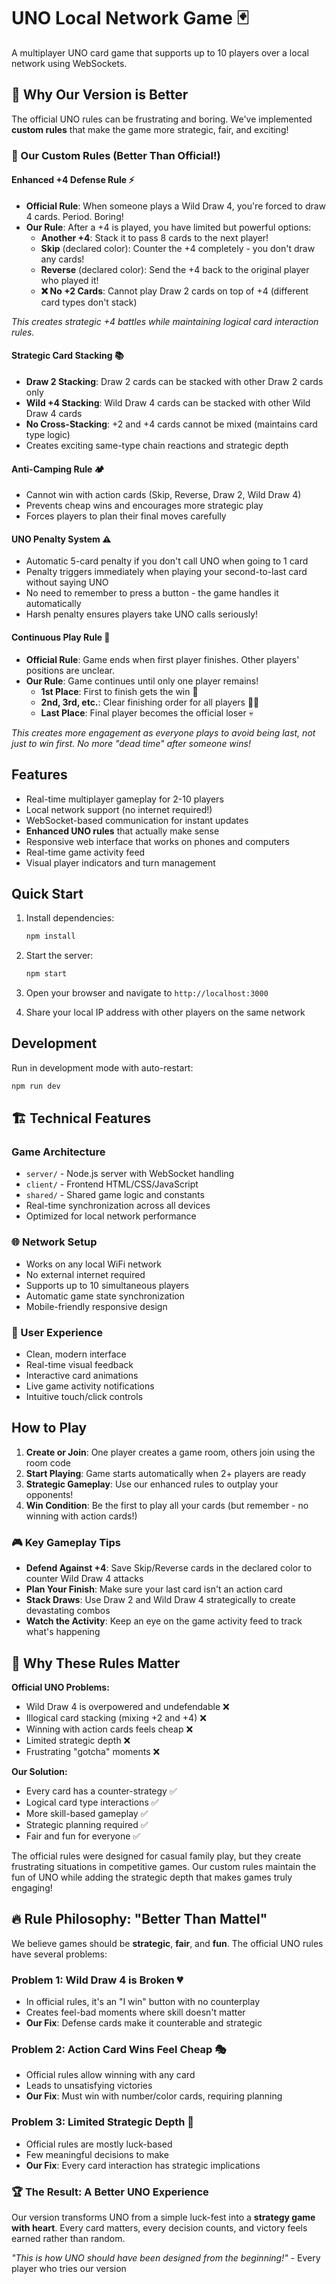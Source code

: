 # UNO Local Network Game 🃏

A multiplayer UNO card game that supports up to 10 players over a local network using WebSockets.

## 🎯 Why Our Version is Better

The official UNO rules can be frustrating and boring. We've implemented **custom rules** that make the game more strategic, fair, and exciting!

### 🚀 Our Custom Rules (Better Than Official!)

#### **Enhanced +4 Defense Rule** ⚡

- **Official Rule**: When someone plays a Wild Draw 4, you're forced to draw 4 cards. Period. Boring!
- **Our Rule**: After a +4 is played, you have limited but powerful options:
  - **Another +4**: Stack it to pass 8 cards to the next player!
  - **Skip** (declared color): Counter the +4 completely - you don't draw any cards!
  - **Reverse** (declared color): Send the +4 back to the original player who played it!
  - **❌ No +2 Cards**: Cannot play Draw 2 cards on top of +4 (different card types don't stack)

_This creates strategic +4 battles while maintaining logical card interaction rules._

#### **Strategic Card Stacking** 📚

- **Draw 2 Stacking**: Draw 2 cards can be stacked with other Draw 2 cards only
- **Wild +4 Stacking**: Wild Draw 4 cards can be stacked with other Wild Draw 4 cards
- **No Cross-Stacking**: +2 and +4 cards cannot be mixed (maintains card type logic)
- Creates exciting same-type chain reactions and strategic depth

#### **Anti-Camping Rule** 🏕️

- Cannot win with action cards (Skip, Reverse, Draw 2, Wild Draw 4)
- Prevents cheap wins and encourages more strategic play
- Forces players to plan their final moves carefully

#### **UNO Penalty System** ⚠️

- Automatic 5-card penalty if you don't call UNO when going to 1 card
- Penalty triggers immediately when playing your second-to-last card without saying UNO
- No need to remember to press a button - the game handles it automatically
- Harsh penalty ensures players take UNO calls seriously!

#### **Continuous Play Rule** 🏁

- **Official Rule**: Game ends when first player finishes. Other players' positions are unclear.
- **Our Rule**: Game continues until only one player remains!
  - **1st Place**: First to finish gets the win 🥇
  - **2nd, 3rd, etc.**: Clear finishing order for all players 🥈🥉
  - **Last Place**: Final player becomes the official loser 💀

_This creates more engagement as everyone plays to avoid being last, not just to win first. No more "dead time" after someone wins!_

## Features

- Real-time multiplayer gameplay for 2-10 players
- Local network support (no internet required!)
- WebSocket-based communication for instant updates
- **Enhanced UNO rules** that actually make sense
- Responsive web interface that works on phones and computers
- Real-time game activity feed
- Visual player indicators and turn management

## Quick Start

1. Install dependencies:

   ```bash
   npm install
   ```

2. Start the server:

   ```bash
   npm start
   ```

3. Open your browser and navigate to `http://localhost:3000`

4. Share your local IP address with other players on the same network

## Development

Run in development mode with auto-restart:

```bash
npm run dev
```

## 🏗️ Technical Features

### Game Architecture

- `server/` - Node.js server with WebSocket handling
- `client/` - Frontend HTML/CSS/JavaScript
- `shared/` - Shared game logic and constants
- Real-time synchronization across all devices
- Optimized for local network performance

### 🌐 Network Setup

- Works on any local WiFi network
- No external internet required
- Supports up to 10 simultaneous players
- Automatic game state synchronization
- Mobile-friendly responsive design

### 🎨 User Experience

- Clean, modern interface
- Real-time visual feedback
- Interactive card animations
- Live game activity notifications
- Intuitive touch/click controls

## How to Play

1. **Create or Join**: One player creates a game room, others join using the room code
2. **Start Playing**: Game starts automatically when 2+ players are ready
3. **Strategic Gameplay**: Use our enhanced rules to outplay your opponents!
4. **Win Condition**: Be the first to play all your cards (but remember - no winning with action cards!)

### 🎮 Key Gameplay Tips

- **Defend Against +4**: Save Skip/Reverse cards in the declared color to counter Wild Draw 4 attacks
- **Plan Your Finish**: Make sure your last card isn't an action card
- **Stack Draws**: Use Draw 2 and Wild Draw 4 strategically to create devastating combos
- **Watch the Activity**: Keep an eye on the game activity feed to track what's happening

## 🎲 Why These Rules Matter

**Official UNO Problems:**

- Wild Draw 4 is overpowered and undefendable ❌
- Illogical card stacking (mixing +2 and +4) ❌
- Winning with action cards feels cheap ❌
- Limited strategic depth ❌
- Frustrating "gotcha" moments ❌

**Our Solution:**

- Every card has a counter-strategy ✅
- Logical card type interactions ✅
- More skill-based gameplay ✅
- Strategic planning required ✅
- Fair and fun for everyone ✅

The official rules were designed for casual family play, but they create frustrating situations in competitive games. Our custom rules maintain the fun of UNO while adding the strategic depth that makes games truly engaging!

## 🔥 Rule Philosophy: "Better Than Mattel"

We believe games should be **strategic**, **fair**, and **fun**. The official UNO rules have several problems:

### Problem 1: Wild Draw 4 is Broken 💔

- In official rules, it's an "I win" button with no counterplay
- Creates feel-bad moments where skill doesn't matter
- **Our Fix**: Defense cards make it counterable and strategic

### Problem 2: Action Card Wins Feel Cheap 🎭

- Official rules allow winning with any card
- Leads to unsatisfying victories
- **Our Fix**: Must win with number/color cards, requiring planning

### Problem 3: Limited Strategic Depth 🧠

- Official rules are mostly luck-based
- Few meaningful decisions to make
- **Our Fix**: Every card interaction has strategic implications

### 🏆 The Result: A Better UNO Experience

Our version transforms UNO from a simple luck-fest into a **strategy game with heart**. Every card matters, every decision counts, and victory feels earned rather than random.

_"This is how UNO should have been designed from the beginning!"_ - Every player who tries our version
